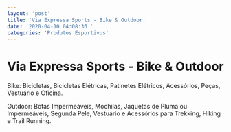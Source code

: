 ```yaml
---
layout: 'post'
title: 'Via Expressa Sports - Bike & Outdoor'
date: '2020-04-10 04:08:36 '
categories: 'Produtos Esportivos'
---
```


# Via Expressa Sports - Bike & Outdoor

Bike: Bicicletas, Bicicletas Elétricas, Patinetes Elétricos, Acessórios, Peças, Vestuário e Oficina.

Outdoor: Botas Impermeáveis, Mochilas, Jaquetas de Pluma ou Impermeáveis, Segunda Pele, Vestuário e Acessórios para Trekking, Hiking e Trail Running. 
